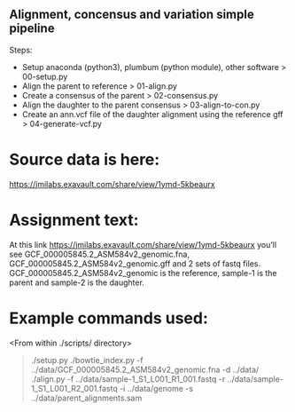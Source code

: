 ## Alignment, concensus and variation simple pipeline
Steps:
* Setup anaconda (python3), plumbum (python module), other software > 00-setup.py
* Align the parent to reference > 01-align.py
* Create a consensus of the parent > 02-consensus.py
* Align the daughter to the parent consensus > 03-align-to-con.py
* Create an ann.vcf file of the daughter alignment using the reference gff > 04-generate-vcf.py

# Source data is here:
https://jmilabs.exavault.com/share/view/1ymd-5kbeaurx

# Assignment text:
At this link https://jmilabs.exavault.com/share/view/1ymd-5kbeaurx you’ll see  GCF_000005845.2_ASM584v2_genomic.fna, GCF_000005845.2_ASM584v2_genomic.gff and 2 sets of fastq files. GCF_000005845.2_ASM584v2_genomic is the reference, sample-1 is the parent and sample-2 is the daughter.

# Example commands used:
<From within ./scripts/ directory>
> ./setup.py
> ./bowtie_index.py -f ../data/GCF_000005845.2_ASM584v2_genomic.fna -d ../data/
> ./align.py -f ../data/sample-1_S1_L001_R1_001.fastq -r ../data/sample-1_S1_L001_R2_001.fastq -i ../data/genome -s ../data/parent_alignments.sam

